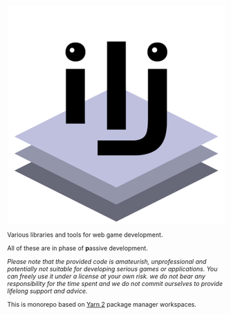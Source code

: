 ![ilj](ilj-logo.png "ilj")

Various libraries and tools for web game development.

All of these are in phase of **p**assive development.

*Please note that the provided code is amateurish, unprofessional and potentially not suitable for developing serious games or applications. You can freely use it under a license at your own risk. we do not bear any responsibility for the time spent and we do not commit ourselves to provide lifelong support and advice.*

This is monorepo based on [Yarn 2](https://yarnpkg.com/) package manager workspaces.